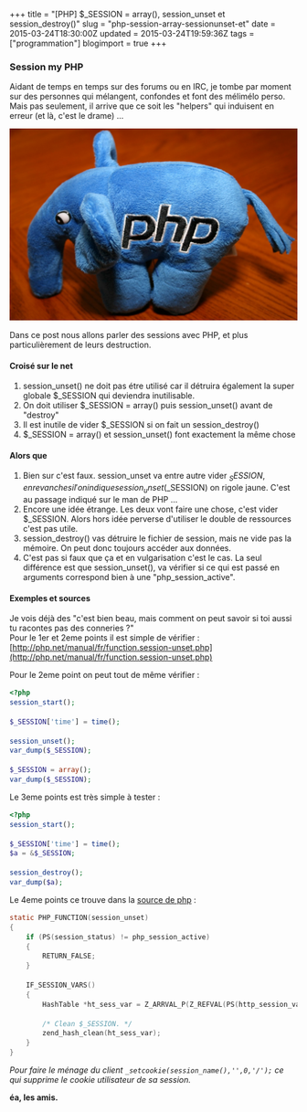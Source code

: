 +++
title = "[PHP] $_SESSION = array(), session_unset et session_destroy()"
slug = "php-session-array-sessionunset-et"
date = 2015-03-24T18:30:00Z
updated = 2015-03-24T19:59:36Z
tags = ["programmation"]
blogimport = true
+++

### Session my PHP

Aidant de temps en temps sur des forums ou en IRC, je tombe par moment sur des personnes qui mélangent, confondes et font des mélimélo perso. Mais pas seulement, il arrive que ce soit les "helpers" qui induisent en erreur (et là, c'est le drame) ...

![Image de presentation](/images/php.jpg "")

Dans ce post nous allons parler des sessions avec PHP, et plus particulièrement de leurs destruction.

#### Croisé sur le net
1. session_unset() ne doit pas étre utilisé car il détruira également la super globale $_SESSION qui deviendra inutilisable.
2. On doit utiliser $_SESSION = array() puis session_unset() avant de "destroy"
3. Il est inutile de vider $_SESSION si on fait un session_destroy()
4. $_SESSION = array() et session_unset() font exactement la même chose

 #### Alors que
1. Bien sur c'est faux. session_unset va entre autre vider $_SESSION, en revanche si l'on indique session_unset($_SESSION) on rigole jaune. C'est au passage indiqué sur le man de PHP ...
2. Encore une idée étrange. Les deux vont faire une chose, c'est vider $_SESSION. Alors hors idée perverse d'utiliser le double de ressources c'est pas utile.
3. session_destroy() vas détruire le fichier de session, mais ne vide pas la mémoire. On peut donc toujours accéder aux données.
4. C'est pas si faux que ça et en vulgarisation c'est le cas. La seul différence est que session_unset(), va vérifier si ce qui est passé en arguments correspond bien à une "php_session_active".

 #### Exemples et sources
Je vois déjà des "c'est bien beau, mais comment on peut savoir si toi aussi tu racontes pas des conneries ?"   
Pour le 1er et 2eme points il est simple de vérifier : [http://php.net/manual/fr/function.session-unset.php](http://php.net/manual/fr/function.session-unset.php)

Pour le 2eme point on peut tout de même vérifier :
```php
<?php
session_start();

$_SESSION['time'] = time();

session_unset();
var_dump($_SESSION);

$_SESSION = array();
var_dump($_SESSION);
```

Le 3eme points est très simple à tester :
```php
<?php
session_start();

$_SESSION['time'] = time();
$a = &$_SESSION;

session_destroy();
var_dump($a);
```

Le 4eme points ce trouve dans la [source de php](https://github.com/php/php-src/blob/663074b6b1fa4534fbbb65462aeef40f2c983ad5/ext/session/session.c#L2267) :
```c
static PHP_FUNCTION(session_unset)
{
    if (PS(session_status) != php_session_active)
    {
        RETURN_FALSE;
    }

    IF_SESSION_VARS() 
    {
        HashTable *ht_sess_var = Z_ARRVAL_P(Z_REFVAL(PS(http_session_vars)));

        /* Clean $_SESSION. */
        zend_hash_clean(ht_sess_var);
    }
}
```

_Pour faire le ménage du client `_setcookie(session_name(),'',0,'/');` ce qui supprime le cookie utilisateur de sa session._

**éa, les amis.**
